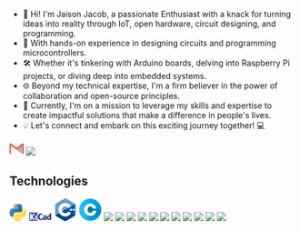 - 👋 Hi! I'm Jaison Jacob, a passionate Enthusiast with a knack for turning ideas into reality through IoT, open hardware, circuit designing, and programming.
- 🔌 With hands-on experience in designing circuits and programming microcontrollers.
- 🛠️ Whether it's tinkering with Arduino boards, delving into Raspberry Pi projects, or diving deep into embedded systems.
- 🌐 Beyond my technical expertise, I'm a firm believer in the power of collaboration and open-source principles.
- 🚀 Currently, I'm on a mission to leverage my skills and expertise to create impactful solutions that make a difference in people's lives.
- 💡 Let's connect and embark on this exciting journey together! 💻

[<img src="https://github.com/jasion22/Profile_updation22/blob/main/Logos/gmail.png" width="25">](mailto:jaisonjacob94@gmail.com) [<img src="https://static-00.iconduck.com/assets.00/linkedin-color-icon-256x256-ia566k6a.png" width="25">](https://www.linkedin.com/in/jaison-jacob-20baa2bb)

## Technologies  
<img src="https://github.com/jasion22/Profile_updation22/blob/main/Logos/python.png" height="30"> <img src="https://github.com/jasion22/Profile_updation22/blob/main/Logos/KiCad-Logo.svg-removebg-preview.png" width="40"> <img src="https://github.com/jasion22/Profile_updation22/blob/main/Logos/c-.png" height="40"> <img src="https://github.com/jasion22/Profile_updation22/blob/main/Logos/letter-c.png" width="40"> <img src="https://code.visualstudio.com/assets/images/code-stable.png" width="40"> <img src="https://encrypted-tbn0.gstatic.com/images?q=tbn:ANd9GcTeGPlShkiyH-2VPBaNFtcfDHbX_nw6Xqza3nltWVSEgg&s" width="40"> <img src="pics/Git.png" width="40"> <img src="pics/github.png" width="40"> <img src="pics/raspberry-pi.png" width="40"> <img src="https://brandslogos.com/wp-content/uploads/images/large/arduino-logo-1.png" width="40">  <img src="https://play-lh.googleusercontent.com/yAS9WJJnjlCx77RxIvJSssrixhCdUxnBlM3CuPnQpl8QI3Ez19KreBL4xREc1gtmK_Y" width="40"> <img src="https://www.niagaramarketplace.com/media/catalog/product/cache/8272e5d606ba848a87db29108f4efa34/m/a/marketplace_icons_13_.png" width="40"> <img src="https://upload.wikimedia.org/wikipedia/commons/thumb/a/a1/Grafana_logo.svg/1200px-Grafana_logo.svg.png" width="40">  <img src="https://static.vecteezy.com/system/resources/previews/004/226/536/non_2x/internet-of-things-color-icon-iot-signal-artificial-intelligence-isolated-illustration-vector.jpg" width="50"> <img src="https://www.semtech.com/uploads/company/company-logo-lora.png" width="60">
